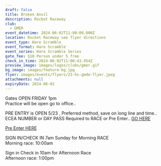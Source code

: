 ```yaml
---
draft: false
title: Broken Anvil
description: Rocket Raceway
club:
  - GMER
event_datetime: 2024-06-02T11:00:00.000Z
location: Rocket Raceway see flyer directions
event_type: Hare Scramble
event_format: Hare Scramble
event_series: Hare Scramble Series
gate_fee: $10 Person under 5 free
check_in_time: 2024-06-02T11:00:43.954Z
preview_image: images/logos/clubs/gmer.gif
bg_image: images/feature-bg.jpg
flyer: images/events/flyers/23-hs-gmde-flyer.jpeg
attachments: null
expiryDate: 2024-06-02
---
```

Gates OPEN FRIDAY 1pm\
Practice will be open go to office..

PRE ENTRY is OPEN 5/23 , Preferred method, save on long line and time..\
ECEA NUMBER or DAY PASS Required to RACE or Pre Enter..  [GO HERE](https://www.moto-tally.com/ECEA/ECEA/SeriesRegistration.aspx)

[Pre Enter HERE](https://www.moto-tally.com/ECEA/ECEA/PreEntry.aspx)

SIGN IN/CHECK IN 7am Sunday for Morning RACE\
Morning race: 10:00am


Sign in Check in 10am for Afternoon Race\
Afternoon race: 1:00pm